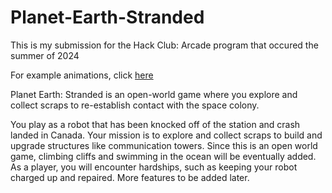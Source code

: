 # Planet-Earth-Stranded
This is my submission for the Hack Club: Arcade program that occured the summer of 2024

For example animations, click [here](main/Assets)

Planet Earth: Stranded is an open-world game where you explore and collect scraps to re-establish contact with the space colony. 

You play as a robot that has been knocked off of the station and crash landed in Canada. Your mission is to explore and collect scraps to build and upgrade structures like communication towers. Since this is an open world game, climbing cliffs and swimming in the ocean will be eventually added. As a player, you will encounter hardships, such as keeping your robot charged up and repaired. More features to be added later.
